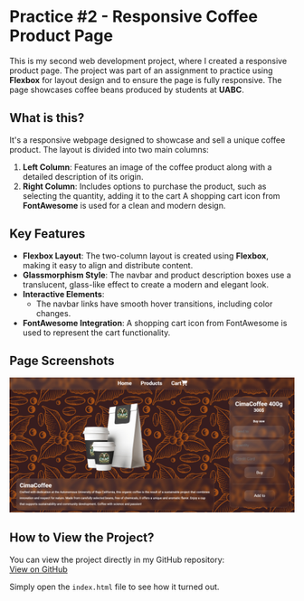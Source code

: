 # Practice #2 - Responsive Coffee Product Page

This is my second web development project, where I created a responsive product page. The project was part of an assignment to practice using **Flexbox** for layout design and to ensure the page is fully responsive. The page showcases coffee beans produced by students at **UABC**.

## What is this?

It's a responsive webpage designed to showcase and sell a unique coffee product. The layout is divided into two main columns:

1. **Left Column**: Features an image of the coffee product along with a detailed description of its origin.
2. **Right Column**: Includes options to purchase the product, such as selecting the quantity, adding it to the cart A shopping cart icon from **FontAwesome** is used for a clean and modern design.

## Key Features

- **Flexbox Layout**: The two-column layout is created using **Flexbox**, making it easy to align and distribute content.
- **Glassmorphism Style**: The navbar and product description boxes use a translucent, glass-like effect to create a modern and elegant look.
- **Interactive Elements**: 
  - The navbar links have smooth hover transitions, including color changes.
- **FontAwesome Integration**: A shopping cart icon from FontAwesome is used to represent the cart functionality.

## Page Screenshots

![Coffee Product Page](./screenshots/image.png)  

## How to View the Project?

You can view the project directly in my GitHub repository:  
[View on GitHub](https://github.com/Its-isaku/Semestre_5/tree/main/desarrollo_web/Parcial_1/Prac2-Two-Column)

Simply open the `index.html` file to see how it turned out.
